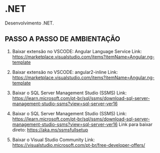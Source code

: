 # .NET
Desenvolvimento .NET.

## PASSO A PASSO DE AMBIENTAÇÃO

1. Baixar extensão no VSCODE: Angular Language Service
Link: https://marketplace.visualstudio.com/items?itemName=Angular.ng-template

2. Baixar extensão no VSCODE: angular2-inline
Link: https://marketplace.visualstudio.com/items?itemName=Angular.ng-template

3. Baixar o SQL Server Management Studio (SSMS)
Link: https://learn.microsoft.com/pt-br/sql/ssms/download-sql-server-management-studio-ssms?view=sql-server-ver16

4. Baixar o SQL Server Management Studio (SSMS)
Link: https://learn.microsoft.com/pt-br/sql/ssms/download-sql-server-management-studio-ssms?view=sql-server-ver16
Link para baixar direto: https://aka.ms/ssmsfullsetup

5. Baixar o Visual Studio Community
Link: https://visualstudio.microsoft.com/pt-br/free-developer-offers/
